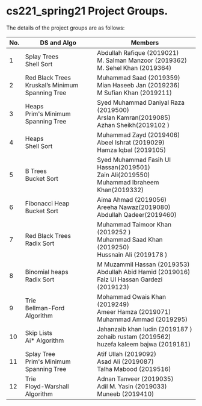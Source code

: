 # cs221_spring21 Project Groups.

The details of the project groups are as follows:

| No. | DS and Algo | Members |
| --- | ----------- | ----------- |
| 1   | Splay Trees <br> Shell Sort| Abdullah Rafique (2019021)<br>M. Salman Manzoor (2019362)<br>M. Sehel Khan (2019364)|
| 2   | Red Black Trees <br> Kruskal’s Minimum Spanning Tree| Muhammad Saad (2019359)<br>Mian Haseeb Jan (2019236)<br>M Sufian Khan (2019211)|
| 3   | Heaps <br> Prim's Minimum Spanning Tree| Syed  Muhammad Daniyal Raza (2019500)<br>Arslan Kamran(2019085)<br>Azhan Sheikh(2019102 )|
| 4   | Heaps <br> Shell Sort | Muhammad Zayd (2019406)<br>Abeel Ishrat (2019029)<br>Hamza Iqbal (2019105)|
| 5   | B Trees <br> Bucket Sort | Syed Muhammad Fasih Ul Hassan(2019501)<br>Zain Ali(2019550)<br>Muhammad Ibraheem Khan(2019332)|
| 6   | Fibonacci Heap <br> Bucket Sort | Aima Ahmad (2019056)<br>Areeha Nawaz(2019080)<br>Abdullah Qadeer(2019460)|
| 7   | Red Black Trees <br> Radix Sort| Muhammad Taimoor Khan (2019252 )<br> Muhammad Saad Khan (2019250)<br>Hussnain Ali (2019178 )|
| 8   | Binomial heaps <br> Radix Sort| M Muzammil Hassan (2019353)<br> Abdullah Abid Hamid (2019016)<br>Faiz Ul Hassan Gardezi (2019123)|
| 9   | Trie <br> Bellman-Ford Algorithm| Mohammad Owais Khan (2019249)<br> Ameer Hamza (2019071)<br>Muhammad Ammad (2019295)|
| 10   | Skip Lists<br>  Ai\* Algorithm| Jahanzaib khan ludin (2019187 )<br>  zohaib rustam (2019562)<br> huzefa kaleem bajwa (2019181)|
| 11   | Splay Tree<br>  Prim's Minimum Spanning Tree| Atif Ullah (2019092)<br>  Asad Ali (2019087)<br> Talha Mabood (2019516)|
| 12   | Trie <br>  Floyd-Warshall Algorithm | Adnan Tanveer (2019035)<br>  Adil M. Yasin (2019033)<br> Muneeb (2019410)|
